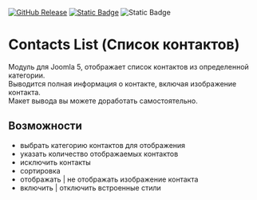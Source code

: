 [![GitHub Release](https://img.shields.io/github/v/release/mediafoks/mod_contacts_list?display_name=release&style=flat-square&color=blue)](https://github.com/mediafoks/mod_contacts_list/releases)
[![Static Badge](https://img.shields.io/badge/Joomla-5-orange?style=flat-square&logo=joomla&logoColor=white)](https://github.com/joomla/joomla-cms) ![Static Badge](https://img.shields.io/badge/type-module-yellow?style=flat-square)

# Contacts List \(Список контактов\)

Модуль для Joomla 5, отображает список контактов из определенной категории.\
Выводится полная информация о контакте, включая изображение контакта.\
Макет вывода вы можете доработать самостоятельно.

## Возможности

-   выбрать категорию контактов для отображения
-   указать количество отображаемых контактов
-   исключить контакты
-   сортировка
-   отображать | не отображать изображение контакта
-   включить | отключить встроенные стили
